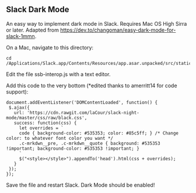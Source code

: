 ## Slack Dark Mode

An easy way to implement dark mode in Slack. Requires Mac OS High Sirra or later. Adapted from https://dev.to/changoman/easy-dark-mode-for-slack-1mmn.

On a Mac, navigate to this directory:

```
cd /Applications/Slack.app/Contents/Resources/app.asar.unpacked/src/static
```

Edit the file ssb-interop.js with a text editor.

Add this code to the very bottom (*edited thanks to amerritt14 for code support):

```
document.addEventListener('DOMContentLoaded', function() {
 $.ajax({
   url: 'https://cdn.rawgit.com/laCour/slack-night-mode/master/css/raw/black.css',
   success: function(css) {
     let overrides = `
     code { background-color: #535353; color: #85c5ff; } /* Change color: to whatever font color you want */
     .c-mrkdwn__pre, .c-mrkdwn__quote { background: #535353 !important; background-color: #535353 !important; }
     `
     $("<style></style>").appendTo('head').html(css + overrides);
   }
 });
});
```

Save the file and restart Slack. Dark Mode should be enabled!
